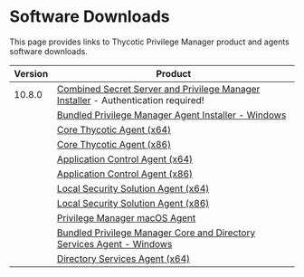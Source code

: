 [title]: # (Software Downloads)
[tags]: # (links)
[priority]: # (1502)
# Software Downloads

This page provides links to Thycotic Privilege Manager product and agents software downloads.

| Version | Product |
| ----- | ----- |
| 10.8.0 | [Combined Secret Server and Privilege Manager Installer](https://thycotic.force.com/support/s/download-onprem) - Authentication required! |
| | [Bundled Privilege Manager Agent Installer - Windows](https://tmsnuget.thycotic.com/software/Agents/ThycoticAgentsInstaller_x86_10_8_1101.exe) |
| | [Core Thycotic Agent (x64)](https://tmsnuget.thycotic.com/software/Agents/ThycoticAgent_x64_10_8_1101.msi) |
| | [Core Thycotic Agent (x86)](https://tmsnuget.thycotic.com/software/Agents/ThycoticAgent_x86_10_8_1101.msi) |
| | [Application Control Agent (x64)](https://tmsnuget.thycotic.com/software/Agents/Thycotic_ApplicationControlAgent_x64_10_8_1113.msi) |
| | [Application Control Agent (x86)](https://tmsnuget.thycotic.com/software/Agents/Thycotic_ApplicationControlAgent_x86_10_8_1113.msi) |
| | [Local Security Solution Agent (x64)](https://tmsnuget.thycotic.com/software/Agents/Thycotic_LocalSecurityAgent_x64_10_8_1090.msi) |
| | [Local Security Solution Agent (x86)](https://tmsnuget.thycotic.com/software/Agents/Thycotic_LocalSecurityAgent_x86_10_8_1090.msi) |
| | [Privilege Manager macOS Agent](https://tmsnuget.thycotic.com/software/Agents/ThycoticManagementAgent-10.8.19.dmg) |
| | [Bundled Privilege Manager Core and Directory Services Agent - Windows](https://tmsnuget.thycotic.com/software/Agents/ThycoticDirectoryServicesInstaller_x86_10_8_1101.exe) |
| | [Directory Services Agent (x64)](https://tmsnuget.thycotic.com/software/Agents/Thycotic_DirectoryServicesAgent_x64_10_8_1148.msi) |
